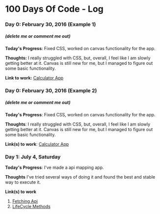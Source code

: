 # 100 Days Of Code - Log

### Day 0: February 30, 2016 (Example 1)
##### (delete me or comment me out)

**Today's Progress**: Fixed CSS, worked on canvas functionality for the app.

**Thoughts:** I really struggled with CSS, but, overall, I feel like I am slowly getting better at it. Canvas is still new for me, but I managed to figure out some basic functionality.

**Link to work:** [Calculator App](http://www.example.com)

### Day 0: February 30, 2016 (Example 2)
##### (delete me or comment me out)

**Today's Progress**: Fixed CSS, worked on canvas functionality for the app.

**Thoughts**: I really struggled with CSS, but, overall, I feel like I am slowly getting better at it. Canvas is still new for me, but I managed to figure out some basic functionality.

**Link(s) to work**: [Calculator App](http://www.example.com)


### Day 1: July 4, Saturday

**Today's Progress**: I've made a api mapping app.

**Thoughts** I've tried several ways of doing it and found the best and stable way to execute it.

**Link(s) to work**
1. [Fetching Api](https://scrimba.com/p/p7P5Hd/c79Jask)
2. [LifeCycle Methods](https://www.codingame.com/playgrounds/8747/react-lifecycle-methods-render-and-componentdidmount)
